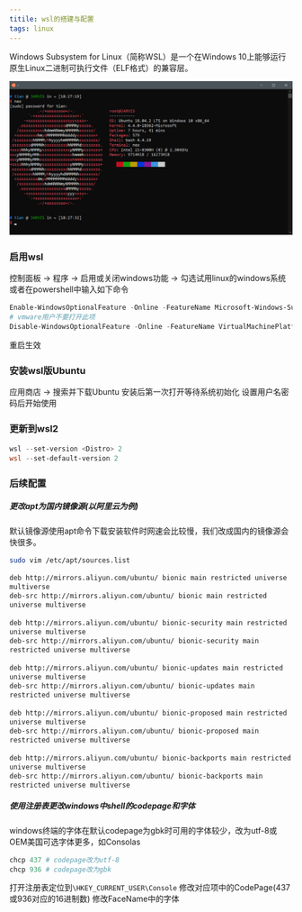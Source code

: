 ```yaml
---
titile: wsl的搭建与配置
tags: linux
---
```



Windows Subsystem for Linux（简称WSL）是一个在Windows 10上能够运行原生Linux二进制可执行文件（ELF格式）的兼容层。

![](wsl的搭建与配置/wsl.png)
### 启用wsl
控制面板 -> 程序 -> 启用或关闭windows功能 -> 勾选试用linux的windows系统
或者在powershell中输入如下命令
```powershell
Enable-WindowsOptionalFeature -Online -FeatureName Microsoft-Windows-Subsystem-Linux
# vmware用户不要打开此项
Disable-WindowsOptionalFeature -Online -FeatureName VirtualMachinePlatform
```
重启生效

### 安装wsl版Ubuntu
应用商店 -> 搜索并下载Ubuntu
安装后第一次打开等待系统初始化
设置用户名密码后开始使用

### 更新到wsl2
```powershell
wsl --set-version <Distro> 2
wsl --set-default-version 2
```

### 后续配置

##### 更改apt为国内镜像源(以阿里云为例)
默认镜像源使用apt命令下载安装软件时网速会比较慢，我们改成国内的镜像源会快很多。
```bash
sudo vim /etc/apt/sources.list
```
```
deb http://mirrors.aliyun.com/ubuntu/ bionic main restricted universe multiverse
deb-src http://mirrors.aliyun.com/ubuntu/ bionic main restricted universe multiverse

deb http://mirrors.aliyun.com/ubuntu/ bionic-security main restricted universe multiverse
deb-src http://mirrors.aliyun.com/ubuntu/ bionic-security main restricted universe multiverse

deb http://mirrors.aliyun.com/ubuntu/ bionic-updates main restricted universe multiverse
deb-src http://mirrors.aliyun.com/ubuntu/ bionic-updates main restricted universe multiverse

deb http://mirrors.aliyun.com/ubuntu/ bionic-proposed main restricted universe multiverse
deb-src http://mirrors.aliyun.com/ubuntu/ bionic-proposed main restricted universe multiverse

deb http://mirrors.aliyun.com/ubuntu/ bionic-backports main restricted universe multiverse
deb-src http://mirrors.aliyun.com/ubuntu/ bionic-backports main restricted universe multiverse
```


##### 使用注册表更改windows中shell的codepage和字体
windows终端的字体在默认codepage为gbk时可用的字体较少，改为utf-8或OEM美国可选字体更多，如Consolas
```powershell
chcp 437 # codepage改为utf-8
chcp 936 # codepage改为gbk
```
打开注册表定位到`\HKEY_CURRENT_USER\Console`
修改对应项中的CodePage(437或936对应的16进制数)
修改FaceName中的字体